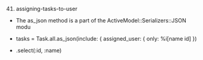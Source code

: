 41. assigning-tasks-to-user

- The as_json method is a part of the ActiveModel::Serializers::JSON modu

- tasks = Task.all.as_json(include: { assigned_user: { only: %i[name id] })
- .select(:id, :name)
